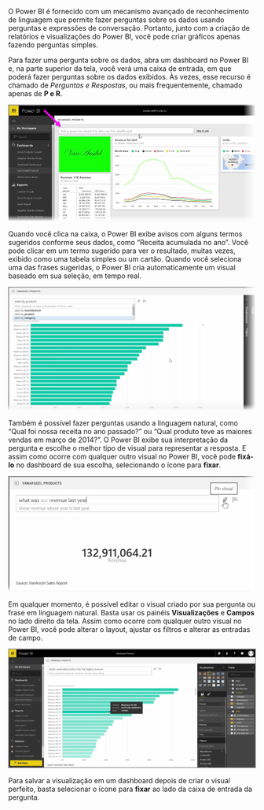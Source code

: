O Power BI é fornecido com um mecanismo avançado de reconhecimento de linguagem que permite fazer perguntas sobre os dados usando perguntas e expressões de conversação. Portanto, junto com a criação de relatórios e visualizações do Power BI, você pode criar gráficos apenas fazendo perguntas simples.

Para fazer uma pergunta sobre os dados, abra um dashboard no Power BI e, na parte superior da tela, você verá uma caixa de entrada, em que poderá fazer perguntas sobre os dados exibidos. Às vezes, esse recurso é chamado de *Perguntas e Respostas*, ou mais frequentemente, chamado apenas de **P e R**.

![](media/4-3-asking-questions-natural-language/4-3_1.png)

Quando você clica na caixa, o Power BI exibe avisos com alguns termos sugeridos conforme seus dados, como “Receita acumulada no ano”. Você pode clicar em um termo sugerido para ver o resultado, muitas vezes, exibido como uma tabela simples ou um cartão. Quando você seleciona uma das frases sugeridas, o Power BI cria automaticamente um visual baseado em sua seleção, em tempo real.

![](media/4-3-asking-questions-natural-language/4-3_2.png)

Também é possível fazer perguntas usando a linguagem natural, como “Qual foi nossa receita no ano passado?” ou “Qual produto teve as maiores vendas em março de 2014?”. O Power BI exibe sua interpretação da pergunta e escolhe o melhor tipo de visual para representar a resposta. E assim como ocorre com qualquer outro visual no Power BI, você pode **fixá-lo** no dashboard de sua escolha, selecionando o ícone para **fixar**.

![](media/4-3-asking-questions-natural-language/4-3_3.png)

Em qualquer momento, é possível editar o visual criado por sua pergunta ou frase em linguagem natural. Basta usar os painéis **Visualizações** e **Campos** no lado direito da tela. Assim como ocorre com qualquer outro visual no Power BI, você pode alterar o layout, ajustar os filtros e alterar as entradas de campo.

![](media/4-3-asking-questions-natural-language/4-3_4.png)

Para salvar a visualização em um dashboard depois de criar o visual perfeito, basta selecionar o ícone para **fixar** ao lado da caixa de entrada da pergunta.

